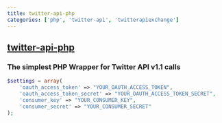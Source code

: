 ```yaml
---
title: twitter-api-php
categories: ['php', 'twitter-api', 'twitterapiexchange']
---
```

## [twitter-api-php](https://github.com/J7mbo/twitter-api-php)

### The simplest PHP Wrapper for Twitter API v1.1 calls


```php
$settings = array(
    'oauth_access_token' => "YOUR_OAUTH_ACCESS_TOKEN",
    'oauth_access_token_secret' => "YOUR_OAUTH_ACCESS_TOKEN_SECRET",
    'consumer_key' => "YOUR_CONSUMER_KEY",
    'consumer_secret' => "YOUR_CONSUMER_SECRET"
);
```
